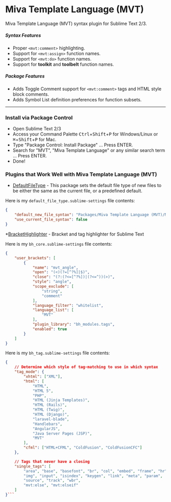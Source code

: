 # Miva Template Language (MVT)
Miva Template Language (MVT) syntax plugin for Sublime Text 2/3.

##### Syntax Features
* Proper `<mvt:comment>` highlighting.
* Support for `<mvt:assign>` function names.
* Support for `<mvt:do>` function names.
* Support for __toolkit__ and __toolbelt__ function names.

##### Package Features
* Adds Toggle Comment support for `<mvt:comment>` tags and HTML style block comments.
* Adds Symbol List definition preferences for function subsets.

---

### Install via Package Control
* Open Sublime Text 2/3
* Access your Command Palette <kbd>Ctrl</kbd>+<kbd>Shift</kbd>+<kbd>P</kbd> for Windows/Linux or <kbd>⌘</kbd>+<kbd>Shift</kbd>+<kbd>P</kbd> for Mac.
* Type "Package Control: Install Package" ... Press ENTER.
* Search for "MVT", "Miva Template Language" or any similar search term ... Press ENTER.
* Done!

### Plugins that Work Well with Miva Template Language (MVT)
* [DefaultFileType](https://github.com/spadgos/sublime-DefaultFileType) - This package sets the default file type of new files to be either the same as the current file, or a predefined default.

Here is my `default_file_type.sublime-settings` file contents:
```json
{
	"default_new_file_syntax": "Packages/Miva Template Language (MVT)/MVT.tmLanguage",
	"use_current_file_syntax": false
}
```
*[BracketHighlighter](https://github.com/facelessuser/BracketHighlighter) - Bracket and tag highlighter for Sublime Text

Here is my `bh_core.sublime-settings` file contents:
```json
{
	"user_brackets": [
		{
			"name": "mvt_angle",
			"open": "(<)(?=[^?%]|$)",
			"close": "(?:(?<=[^?%])|(?<=^))(>)",
			"style": "angle",
			"scope_exclude": [
				"string",
				"comment"
			],
			"language_filter": "whitelist",
			"language_list": [
				"MVT"
			],
			"plugin_library": "bh_modules.tags",
			"enabled": true
		}
	]
}
```

Here is my `bh_tag.sublime-settings` file contents:
```json
{
	// Determine which style of tag-matching to use in which syntax
	"tag_mode": {
		"xhtml": ["XML"],
		"html": [
			"HTML",
			"HTML 5",
			"PHP",
			"HTML (Jinja Templates)",
			"HTML (Rails)",
			"HTML (Twig)",
			"HTML (Django)",
			"laravel-blade",
			"Handlebars",
			"AngularJS",
			"Java Server Pages (JSP)",
			"MVT"
		],
		"cfml": ["HTML+CFML", "ColdFusion", "ColdFusionCFC"]
	},

	// Tags that never have a closing
	"single_tags": [
		"area", "base", "basefont", "br", "col", "embed", "frame", "hr",
		"img", "input", "isindex", "keygen", "link", "meta", "param",
		"source", "track", "wbr",
		"mvt:else", "mvt:elseif"
	]
}```
